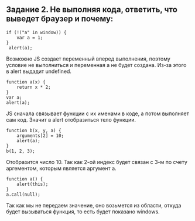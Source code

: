 ## Задание 2. Не выполняя кода, ответить, что выведет браузер и почему:

```
if (!("a" in window)) {
    var a = 1;
}
 alert(a);
```
Возможно JS создает переменный вперед выполнения, поэтому условие не выполниться и переменная а не будет создана. Из-за этого в alert выдадит undefined.

```
function a(x) {
    return x * 2;
}
var a;
alert(a);
```
JS сначала связывает функции с их именами в коде, а потом выполняет сам код. Значит в alert отобразиться тело функции.

```
function b(x, y, a) {
    arguments[2] = 10;
    alert(a);
}
b(1, 2, 3);
```
Отобразится число 10. Так как 2-ой индекс будет связан с 3-м по счету аргементом, которым является аргумент a.

```
function a() {
    alert(this);
}
a.call(null);
```

Так как мы не передаем значение, оно возьмется из области, откуда будет вызываться функция, то есть будет показано windows.
